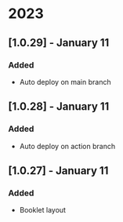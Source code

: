 # 2023

## [1.0.29] - January 11
### Added
- Auto deploy on main branch

## [1.0.28] - January 11
### Added
- Auto deploy on action branch 

## [1.0.27] - January 11
### Added
- Booklet layout

